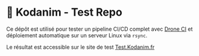 # 🚧 Kodanim - Test Repo

Ce dépôt est utilisé pour tester un pipeline CI/CD complet avec [Drone CI](https://ci.kodanim.fr/) et déploiement automatique sur un serveur Linux via `rsync`.

Le résultat est accessible sur le site de test [Test.Kodanim.fr](https://test.kodanim.fr/)
